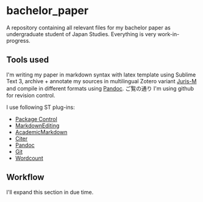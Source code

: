 # bachelor_paper

A repository containing all relevant files for my bachelor paper as undergraduate student of Japan Studies. Everything is very work-in-progress.

## Tools used

I'm writing my paper in markdown syntax with latex template using Sublime Text 3, archive + annotate my sources in multilingual Zotero variant [Juris-M](https://juris-m.github.io/) and compile in different formats using [Pandoc](http://pandoc.org/). ご覧の通り I'm using github for revision control.

I use following ST plug-ins:

- [Package Control](https://packagecontrol.io/)
- [MarkdownEditing](https://packagecontrol.io/packages/MarkdownEditing)
- [AcademicMarkdown](https://github.com/mangecoeur/AcademicMarkdown)
- [Citer](https://github.com/mangecoeur/Citer)
- [Pandoc](https://packagecontrol.io/packages/Pandoc)
- [Git](https://github.com/kemayo/sublime-text-git/wiki)
- [Wordcount](https://github.com/titoBouzout/WordCount)

## Workflow

I'll expand this section in due time. 
